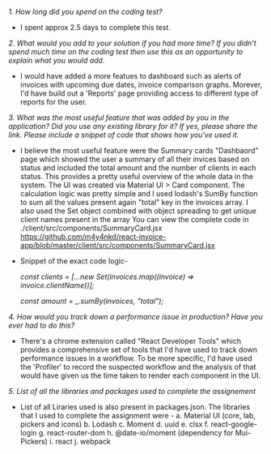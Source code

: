 _1. How long did you spend on the coding test?_

- I spent approx 2.5 days to complete this test.

_2. What would you add to your solution if you had more time? If you didn't spend much time on the coding test then use this as an opportunity to explain what you would add._

- I would have added a more featues to dashboard such as alerts of invoices with upcoming due dates, invoice comparison graphs. Morever, I'd have build out a 'Reports' page providing access to different type of reports for the user.

_3. What was the most useful feature that was added by you in the application? Did you use any existing library for it? If yes, please share the link. Please include a snippet of code that shows how you've used it._

- I believe the most useful feature were the Summary cards "Dashbaord" page which showed the user a summary of all their invices based on status and included the total amount and the number of clients in each status. This provides a pretty useful overview of the whole data in the system.
  The UI was created via Material UI > Card component. The calculation logic was pretty simple and I used lodash's SumBy function to sum all the values present again "total" key in the invoices array. I also used the Set object combined with object spreading to get unique client names present in the array
  You can view the complete code in ./client/src/components/SummaryCard.jsx
  https://github.com/m4y4nkd/react-invoice-app/blob/master/client/src/components/SummaryCard.jsx

- Snippet of the exact code logic-
  <br />

  _const clients = [...new Set(invoices.map((invoice) => invoice.clientName))];_

  _const amount = \_.sumBy(invoices, "total");_

_4. How would you track down a performance issue in production? Have you ever had to do this?_

- There's a chrome extension called "React Developer Tools" which provides a comprehensive set of tools that I'd have used to track down performance issues in a workflow.
  To be more specific, I'd have used the 'Profiler' to record the suspected workflow and the analysis of that would have given us the time taken to render each component in the UI.

_5. List of all the libraries and packages used to complete the assignement_

- List of all Liraries used is also present in packages.json. The libraries that I used to complete the assignment were -
  a. Material UI (core, lab, pickers and icons)
  b. Lodash
  c. Moment
  d. uuid
  e. clsx
  f. react-google-login
  g. react-router-dom
  h. @date-io/moment (dependency for Mui-Pickers)
  i. react
  j. webpack
